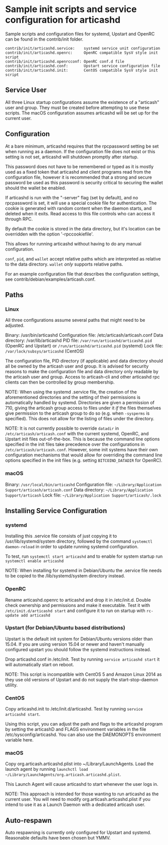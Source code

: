Sample init scripts and service configuration for articashd
==========================================================

Sample scripts and configuration files for systemd, Upstart and OpenRC
can be found in the contrib/init folder.

    contrib/init/articashd.service:    systemd service unit configuration
    contrib/init/articashd.openrc:     OpenRC compatible SysV style init script
    contrib/init/articashd.openrcconf: OpenRC conf.d file
    contrib/init/articashd.conf:       Upstart service configuration file
    contrib/init/articashd.init:       CentOS compatible SysV style init script

Service User
---------------------------------

All three Linux startup configurations assume the existence of a "articash" user
and group.  They must be created before attempting to use these scripts.
The macOS configuration assumes articashd will be set up for the current user.

Configuration
---------------------------------

At a bare minimum, articashd requires that the rpcpassword setting be set
when running as a daemon.  If the configuration file does not exist or this
setting is not set, articashd will shutdown promptly after startup.

This password does not have to be remembered or typed as it is mostly used
as a fixed token that articashd and client programs read from the configuration
file, however it is recommended that a strong and secure password be used
as this password is security critical to securing the wallet should the
wallet be enabled.

If articashd is run with the "-server" flag (set by default), and no rpcpassword is set,
it will use a special cookie file for authentication. The cookie is generated with random
content when the daemon starts, and deleted when it exits. Read access to this file
controls who can access it through RPC.

By default the cookie is stored in the data directory, but it's location can be overridden
with the option '-rpccookiefile'.

This allows for running articashd without having to do any manual configuration.

`conf`, `pid`, and `wallet` accept relative paths which are interpreted as
relative to the data directory. `wallet` *only* supports relative paths.

For an example configuration file that describes the configuration settings,
see contrib/debian/examples/articash.conf.

Paths
---------------------------------

### Linux

All three configurations assume several paths that might need to be adjusted.

Binary:              /usr/bin/articashd
Configuration file:  /etc/articash/articash.conf
Data directory:      /var/lib/articashd
PID file:            `/var/run/articashd/articashd.pid` (OpenRC and Upstart) or `/run/articashd/articashd.pid` (systemd)
Lock file:           `/var/lock/subsys/articashd` (CentOS)

The configuration file, PID directory (if applicable) and data directory
should all be owned by the articash user and group.  It is advised for security
reasons to make the configuration file and data directory only readable by the
articash user and group.  Access to articash-cli and other articashd rpc clients
can then be controlled by group membership.

NOTE: When using the systemd .service file, the creation of the aforementioned
directories and the setting of their permissions is automatically handled by
systemd. Directories are given a permission of 710, giving the articash group
access to files under it _if_ the files themselves give permission to the
articash group to do so (e.g. when `-sysperms` is specified). This does not allow
for the listing of files under the directory.

NOTE: It is not currently possible to override `datadir` in
`/etc/articash/articash.conf` with the current systemd, OpenRC, and Upstart init
files out-of-the-box. This is because the command line options specified in the
init files take precedence over the configurations in
`/etc/articash/articash.conf`. However, some init systems have their own
configuration mechanisms that would allow for overriding the command line
options specified in the init files (e.g. setting `BITCOIND_DATADIR` for
OpenRC).

### macOS

Binary:              `/usr/local/bin/articashd`
Configuration file:  `~/Library/Application Support/articash/articash.conf`
Data directory:      `~/Library/Application Support/articash`
Lock file:           `~/Library/Application Support/articash/.lock`

Installing Service Configuration
-----------------------------------

### systemd

Installing this .service file consists of just copying it to
/usr/lib/systemd/system directory, followed by the command
`systemctl daemon-reload` in order to update running systemd configuration.

To test, run `systemctl start articashd` and to enable for system startup run
`systemctl enable articashd`

NOTE: When installing for systemd in Debian/Ubuntu the .service file needs to be copied to the /lib/systemd/system directory instead.

### OpenRC

Rename articashd.openrc to articashd and drop it in /etc/init.d.  Double
check ownership and permissions and make it executable.  Test it with
`/etc/init.d/articashd start` and configure it to run on startup with
`rc-update add articashd`

### Upstart (for Debian/Ubuntu based distributions)

Upstart is the default init system for Debian/Ubuntu versions older than 15.04. If you are using version 15.04 or newer and haven't manually configured upstart you should follow the systemd instructions instead.

Drop articashd.conf in /etc/init.  Test by running `service articashd start`
it will automatically start on reboot.

NOTE: This script is incompatible with CentOS 5 and Amazon Linux 2014 as they
use old versions of Upstart and do not supply the start-stop-daemon utility.

### CentOS

Copy articashd.init to /etc/init.d/articashd. Test by running `service articashd start`.

Using this script, you can adjust the path and flags to the articashd program by
setting the articashD and FLAGS environment variables in the file
/etc/sysconfig/articashd. You can also use the DAEMONOPTS environment variable here.

### macOS

Copy org.articash.articashd.plist into ~/Library/LaunchAgents. Load the launch agent by
running `launchctl load ~/Library/LaunchAgents/org.articash.articashd.plist`.

This Launch Agent will cause articashd to start whenever the user logs in.

NOTE: This approach is intended for those wanting to run articashd as the current user.
You will need to modify org.articash.articashd.plist if you intend to use it as a
Launch Daemon with a dedicated articash user.

Auto-respawn
-----------------------------------

Auto respawning is currently only configured for Upstart and systemd.
Reasonable defaults have been chosen but YMMV.
